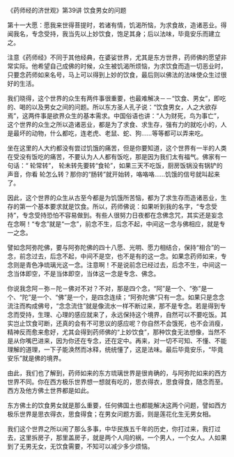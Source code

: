 《药师经的济世观》第39讲 饮食男女的问题

第十一大愿：愿我来世得菩提时，若诸有情，饥渴所恼，为求食故，造诸恶业。得闻我名，专念受持，我当先以上妙饮食，饱足其身；后以法味，毕竟安乐而建立之。

注意《药师经》不同于其他经典，在婆娑世界，尤其是东方世界，药师佛的愿望非常实际。他希望自己成佛的时候，众生被饥渴所烦恼，为求饮食而造一切恶业时，只要念药师如来名号，马上可以得到上妙的饮食，最后则以佛法的法味使众生过很好的生活。

我们晓得，这个世界的众生有两件事很重要，也最难解决－－“饮食、男女”，即吃的、喝的以及男女之间的问题。所以东方圣人孔子说：“饮食男女，人之大欲存焉”，这两件事是欲界众生的基本需求。中国俗语也讲：“人为财死，鸟为事亡”，这个世界的众生之所以造诸恶业，都是为了求食、求生存，强有力的就吃小的，人是最坏的动物，什么都吃，连老虎、老鼠、蛇、狗……等等都可以弄来吃。

坐在这里的人大约都没有尝过饥饿的痛苦，但是你要知道，这个世界有一半的人类在受没有饭吃的痛苦，不要认为人人都有饭吃，那是因为我们太有福气。佛家有一句话：“ 轮常转”， 轮未转先要转“食轮”，如果三天不吃饭，厨房饭锅没有锅铲的声音，你看 轮怎么转？那你的“肠转”就开始转，咯咯咯……饥饿的信号就叫起来了。

因此，这个世界的众生从古至今都是为饥饿所苦恼，都为了求生存而造诸恶业，生存的第一个基本要求就是饮食。所以，药师佛说：如果听到我的名字，“专念受持”，专念受持恐怕不容易做到。有些人很努力日夜都在念佛念咒，其实还是妄念在念啊！“专念”就是“一念”，前念不生，后念不起，中间这一念与佛相应，就是专一之念。

譬如念阿弥陀佛，要与阿弥陀佛的四十八愿、光明、愿力相结合，保持“相合”的一念，前念过去，后念不起，中间不是空，也不是有的这一念。如果念药师如来，专念则是青色净琉璃光这一念。注意啊！不是说前念已经过去，后念不生，中间这一念当体即空，不是当体即空，当体这一念是专念、佛念。

你说我念阿－弥－陀－佛对不对？不对，那是四个念，“阿”是一个、“弥”是一个、“陀”是一个、“佛”是一个，是四念连续；“阿弥陀佛”只有一念。如果只是念念流注而构成佛号，“念念流住”就是像流水一样不断过来，那不是专念。若是得到专念而受持，生理、心理的感应就来了，永远保持这个境界，自然可以不要吃饭。其实岂止饮食可断，还真的会有不可思议的感应呢？你自然不会饿死，也不会消瘦，精神反而愈来愈好，尤其会得到药师佛的“上妙饮食”，那种饮食无法想像，当然不是从你嘴巴进来，因为你还在专念，还在定中。再来，对一切不可知、不懂、不能理解的道理，一下子能涣然而冰释，统统懂了，这是法味。最后毕竟安乐，“毕竟安乐”就是佛的境界。

由此，我们也了解到，药师如来的东方琉璃世界是很肯确的，与阿弥陀如来的西方世界不同。你在西方极乐世界想一想就有吃的，思衣得衣，思食得食，随念而至。西方及他方佛土世界都是如此。

东方佛土的饮食男女就是那么重要，任何佛国土也都能解决这两个问题，譬如西方极乐世界是思衣得衣，思食得食；在男女问题方面，则是莲花化生无男女相。

我们这个世界之所以闹了那么多事，中华民族五千年的历史，你打过来，我打过去，这里拆房子，那里盖房子，就是两个人闯的祸，一个男人，一个女人。人如果到了无男无女，无饮食需要，不知可以减少多少烦恼。